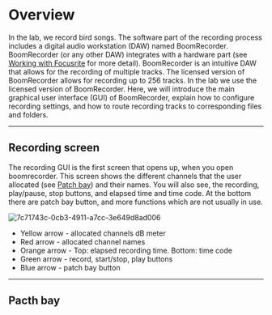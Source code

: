 # Overview
In the lab, we record bird songs. The software part of the recording process includes a digital audio workstation (DAW) named BoomRecorder. BoomRecorder (or any other DAW) integrates with a hardware part (see [Working with Focusrite](https://github.com/NeuralSyntaxLab/lab-handbook/blob/Ido_Lab-handbook/Sound%20recording/Working%20with%20Focusrite.md) for more detail). BoomRecorder is an intuitive DAW that allows for the recording of multiple tracks. The licensed version of BoomRecorder allows for recording up to 256 tracks. In the lab we use the licensed version of BoomRecorder.
Here, we will introduce the main graphical user interface (GUI) of BoomRecorder, explain how to configure recording settings, and how to route recording tracks to corresponding files and folders.

---

## Recording screen
The recording GUI is the first screen that opens up, when you open boomrecorder. This screen shows the different channels that the user allocated (see [Patch bay](#pacth-bay)) and their names. You will also see, the recording, play/pause, stop buttons, and elapsed time and time code. At the bottom there are patch bay button, and more functions which are not usually in use.

![7c71743c-0cb3-4911-a7cc-3e649d8ad006](https://github.com/user-attachments/assets/9385abc7-a338-4eb9-abe8-dfe2a7c93e7c)
 - Yellow arrow - allocated channels dB meter
 - Red  arrow - allocated channel names
 - Orange arrow - Top: elapsed recording time. Bottom: time code
 - Green arrow - record, start/stop, play buttons
 - Blue arrow - patch bay button

---
## Pacth bay
